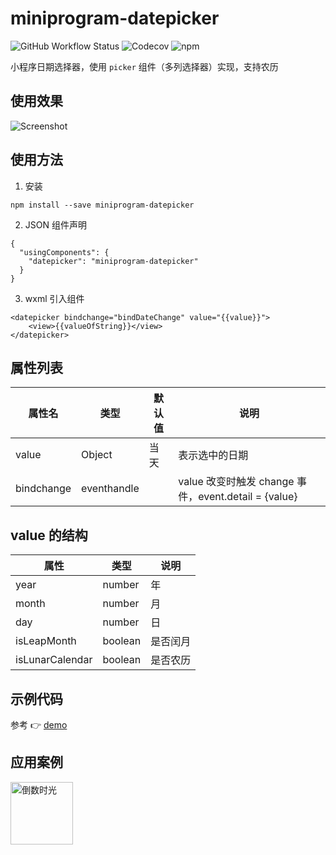 # miniprogram-datepicker

![GitHub Workflow Status](https://img.shields.io/github/workflow/status/pithyone/miniprogram-datepicker/Node.js%2520CI?style=flat-square)
![Codecov](https://img.shields.io/codecov/c/github/pithyone/miniprogram-datepicker?style=flat-square)
![npm](https://img.shields.io/npm/v/miniprogram-datepicker?style=flat-square)

小程序日期选择器，使用 `picker` 组件（多列选择器）实现，支持农历

## 使用效果
![Screenshot](https://wx1.sinaimg.cn/mw690/8f1f41a9ly1gjhswfi6anj20u00ymabo.jpg)

## 使用方法

1. 安装

```
npm install --save miniprogram-datepicker
```

2. JSON 组件声明

```
{
  "usingComponents": {
    "datepicker": "miniprogram-datepicker"
  }
}
```

3. wxml 引入组件

```
<datepicker bindchange="bindDateChange" value="{{value}}">
    <view>{{valueOfString}}</view>
</datepicker>
```

## 属性列表

| 属性名 | 类型 | 默认值 | 说明 |
|-|-|-|-|
| value | Object | 当天 | 表示选中的日期 |
| bindchange | eventhandle | | value 改变时触发 change 事件，event.detail = {value} |

## value 的结构

| 属性 | 类型 | 说明 |
|-|-|-|
| year | number | 年 |
| month | number | 月 |
| day | number | 日 |
| isLeapMonth | boolean | 是否闰月 |
| isLunarCalendar | boolean | 是否农历 |

## 示例代码

参考 :point_right: [demo](https://github.com/pithyone/miniprogram-datepicker/tree/master/tools/demo)

## 应用案例

<div>
    <img src="https://wx3.sinaimg.cn/mw690/8f1f41a9ly1gjhy3jqkepj2076076wfc.jpg" width="100" title="倒数时光"/>
</div>

